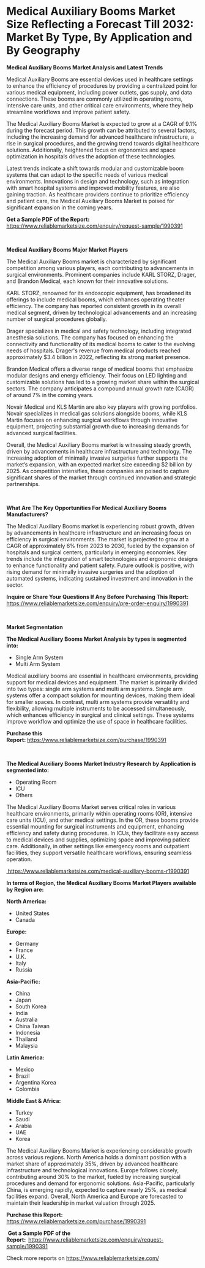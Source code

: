 <p><h1>Medical Auxiliary Booms Market Size Reflecting a Forecast Till 2032: Market By Type, By Application and By Geography</h1></p><p><strong>Medical Auxiliary Booms Market Analysis and Latest Trends</strong></p>
<p><p>Medical Auxiliary Booms are essential devices used in healthcare settings to enhance the efficiency of procedures by providing a centralized point for various medical equipment, including power outlets, gas supply, and data connections. These booms are commonly utilized in operating rooms, intensive care units, and other critical care environments, where they help streamline workflows and improve patient safety.</p><p>The Medical Auxiliary Booms Market is expected to grow at a CAGR of 9.1% during the forecast period. This growth can be attributed to several factors, including the increasing demand for advanced healthcare infrastructure, a rise in surgical procedures, and the growing trend towards digital healthcare solutions. Additionally, heightened focus on ergonomics and space optimization in hospitals drives the adoption of these technologies.</p><p>Latest trends indicate a shift towards modular and customizable boom systems that can adapt to the specific needs of various medical environments. Innovations in design and technology, such as integration with smart hospital systems and improved mobility features, are also gaining traction. As healthcare providers continue to prioritize efficiency and patient care, the Medical Auxiliary Booms Market is poised for significant expansion in the coming years.</p></p>
<p><strong>Get a Sample PDF of the Report:&nbsp;</strong> <a href="https://www.reliablemarketsize.com/enquiry/request-sample/1990391?utm_campaign=2843&utm_medium=2&utm_source=Github&utm_content=ia&utm_term=05032025&utm_id=medical-auxiliary-booms">https://www.reliablemarketsize.com/enquiry/request-sample/1990391</a></p>
<p>&nbsp;</p>
<p><strong>Medical Auxiliary Booms Major Market Players</strong></p>
<p><p>The Medical Auxiliary Booms market is characterized by significant competition among various players, each contributing to advancements in surgical environments. Prominent companies include KARL STORZ, Drager, and Brandon Medical, each known for their innovative solutions.</p><p>KARL STORZ, renowned for its endoscopic equipment, has broadened its offerings to include medical booms, which enhances operating theater efficiency. The company has reported consistent growth in its overall medical segment, driven by technological advancements and an increasing number of surgical procedures globally.</p><p>Drager specializes in medical and safety technology, including integrated anesthesia solutions. The company has focused on enhancing the connectivity and functionality of its medical booms to cater to the evolving needs of hospitals. Drager's revenue from medical products reached approximately $3.4 billion in 2022, reflecting its strong market presence.</p><p>Brandon Medical offers a diverse range of medical booms that emphasize modular designs and energy efficiency. Their focus on LED lighting and customizable solutions has led to a growing market share within the surgical sectors. The company anticipates a compound annual growth rate (CAGR) of around 7% in the coming years.</p><p>Novair Medical and KLS Martin are also key players with growing portfolios. Novair specializes in medical gas solutions alongside booms, while KLS Martin focuses on enhancing surgical workflows through innovative equipment, projecting substantial growth due to increasing demands for advanced surgical facilities.</p><p>Overall, the Medical Auxiliary Booms market is witnessing steady growth, driven by advancements in healthcare infrastructure and technology. The increasing adoption of minimally invasive surgeries further supports the market’s expansion, with an expected market size exceeding $2 billion by 2025. As competition intensifies, these companies are poised to capture significant shares of the market through continued innovation and strategic partnerships.</p></p>
<p>&nbsp;</p>
<p><strong>What Are The Key Opportunities For Medical Auxiliary Booms Manufacturers?</strong></p>
<p><p>The Medical Auxiliary Booms market is experiencing robust growth, driven by advancements in healthcare infrastructure and an increasing focus on efficiency in surgical environments. The market is projected to grow at a CAGR of approximately 6% from 2023 to 2030, fueled by the expansion of hospitals and surgical centers, particularly in emerging economies. Key trends include the integration of smart technologies and ergonomic designs to enhance functionality and patient safety. Future outlook is positive, with rising demand for minimally invasive surgeries and the adoption of automated systems, indicating sustained investment and innovation in the sector.</p></p>
<p><strong>Inquire or Share Your Questions If Any Before Purchasing This Report:</strong> <a href="https://www.reliablemarketsize.com/enquiry/pre-order-enquiry/1990391?utm_campaign=2843&utm_medium=2&utm_source=Github&utm_content=ia&utm_term=05032025&utm_id=medical-auxiliary-booms">https://www.reliablemarketsize.com/enquiry/pre-order-enquiry/1990391</a></p>
<p>&nbsp;</p>
<p><strong>Market Segmentation</strong></p>
<p><strong>The Medical Auxiliary Booms Market Analysis by types is segmented into:</strong></p>
<p><ul><li>Single Arm System</li><li>Multi Arm System</li></ul></p>
<p><p>Medical auxiliary booms are essential in healthcare environments, providing support for medical devices and equipment. The market is primarily divided into two types: single arm systems and multi arm systems. Single arm systems offer a compact solution for mounting devices, making them ideal for smaller spaces. In contrast, multi arm systems provide versatility and flexibility, allowing multiple instruments to be accessed simultaneously, which enhances efficiency in surgical and clinical settings. These systems improve workflow and optimize the use of space in healthcare facilities.</p></p>
<p><strong>Purchase this Report:&nbsp;</strong><a href="https://www.reliablemarketsize.com/purchase/1990391?utm_campaign=2843&utm_medium=2&utm_source=Github&utm_content=ia&utm_term=05032025&utm_id=medical-auxiliary-booms">https://www.reliablemarketsize.com/purchase/1990391</a></p>
<p>&nbsp;</p>
<p><strong>The Medical Auxiliary Booms Market Industry Research by Application is segmented into:</strong></p>
<p><ul><li>Operating Room</li><li>ICU</li><li>Others</li></ul></p>
<p><p>The Medical Auxiliary Booms Market serves critical roles in various healthcare environments, primarily within operating rooms (OR), intensive care units (ICU), and other medical settings. In the OR, these booms provide essential mounting for surgical instruments and equipment, enhancing efficiency and safety during procedures. In ICUs, they facilitate easy access to medical devices and supplies, optimizing space and improving patient care. Additionally, in other settings like emergency rooms and outpatient facilities, they support versatile healthcare workflows, ensuring seamless operation.</p></p>
<p><a href="https://www.reliablemarketsize.com/medical-auxiliary-booms-r1990391?utm_campaign=2843&utm_medium=2&utm_source=Github&utm_content=ia&utm_term=05032025&utm_id=medical-auxiliary-booms">&nbsp;https://www.reliablemarketsize.com/medical-auxiliary-booms-r1990391</a></p>
<p><strong>In terms of Region, the Medical Auxiliary Booms Market Players available by Region are:</strong></p>
<p>
    <p> <strong> North America: </strong>
        <ul>
            <li>United States</li>
            <li>Canada</li>
        </ul>
        </p> 
    <p> <strong> Europe: </strong>
        <ul>
            <li>Germany</li>
            <li>France</li>
            <li>U.K.</li>
            <li>Italy</li>
            <li>Russia</li>
        </ul>
        </p> 
    <p> <strong> Asia-Pacific: </strong>
        <ul>
            <li>China</li>
            <li>Japan</li>
            <li>South Korea</li>
            <li>India</li>
            <li>Australia</li>
            <li>China Taiwan</li>
            <li>Indonesia</li>
            <li>Thailand</li>
            <li>Malaysia</li>
        </ul>
        </p> 
    <p> <strong> Latin America: </strong>
        <ul>
            <li>Mexico</li>
            <li>Brazil</li>
            <li>Argentina Korea</li>
            <li>Colombia</li>
        </ul>
        </p> 
    <p> <strong> Middle East & Africa: </strong>
        <ul>
            <li>Turkey</li>
            <li>Saudi</li>
            <li>Arabia</li>
            <li>UAE</li>
            <li>Korea</li>
        </ul>
    </p>
    </p>
<p><p>The Medical Auxiliary Booms Market is experiencing considerable growth across various regions. North America holds a dominant position with a market share of approximately 35%, driven by advanced healthcare infrastructure and technological innovations. Europe follows closely, contributing around 30% to the market, fueled by increasing surgical procedures and demand for ergonomic solutions. Asia-Pacific, particularly China, is emerging rapidly, expected to capture nearly 25%, as medical facilities expand. Overall, North America and Europe are forecasted to maintain their leadership in market valuation through 2025.</p></p>
<p><strong>Purchase this Report: </strong><a href="https://www.reliablemarketsize.com/purchase/1990391?utm_campaign=2843&utm_medium=2&utm_source=Github&utm_content=ia&utm_term=05032025&utm_id=medical-auxiliary-booms">https://www.reliablemarketsize.com/purchase/1990391</a></p>
<p>&nbsp;<strong>Get a Sample PDF of the Report:&nbsp;&nbsp;</strong><a href="https://www.reliablemarketsize.com/enquiry/request-sample/1990391?utm_campaign=2843&utm_medium=2&utm_source=Github&utm_content=ia&utm_term=05032025&utm_id=medical-auxiliary-booms">https://www.reliablemarketsize.com/enquiry/request-sample/1990391</a></p>
<p><strong></strong></p>
<p>Check more reports on <a href="https://www.reliablemarketsize.com/?utm_campaign=2843&utm_medium=2&utm_source=Github&utm_content=ia&utm_term=05032025&utm_id=medical-auxiliary-booms">https://www.reliablemarketsize.com/</a></p>